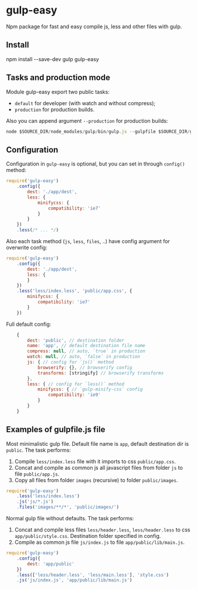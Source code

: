# gulp-easy

Npm package for fast and easy compile js, less and other files with gulp.

## Install

npm install --save-dev gulp gulp-easy

## Tasks and production mode

Module gulp-easy export two public tasks:
- `default` for developer (with watch and without compress);
- `production` for production builds.

Also you can append argument `--production` for production builds:

```js
node $SOURCE_DIR/node_modules/gulp/bin/gulp.js --gulpfile $SOURCE_DIR/gulpfile.js --production
```

## Configuration

Configuration in `gulp-easy` is optional, but you can set in through `config()` method:

```js
require('gulp-easy')
    .config({
        dest: './app/dest',
        less: {
            minifycss: {
                compatibility: 'ie7'
            }
        }
    })
    .less(/* ... */)
```

Also each task method (`js`, `less`, `files`, ..) have config argument for overwrite config:

```js
require('gulp-easy')
    .config({
        dest: './app/dest',
        less: {
        }
    })
    .less('less/index.less', 'public/app.css', {
        minifycss: {
            compatibility: 'ie7'
        }
    })
```

Full default config:

```js
    {
        dest: 'public', // destination folder
        name: 'app', // default destination file name
        compress: null, // auto, `true` in production
        watch: null, // auto, `false` in production
        js: { // config for `js()` method
            browserify: {}, // browserify config
            transforms: [stringify] // browserify transforms
        },
        less: { // config for `less()` method
            minifycss: { // `gulp-minify-css` config
                compatibility: 'ie9'
            }
        }
    }
```

## Examples of gulpfile.js file

Most minimalistic gulp file. Default file name is `app`, default destination dir is `public`.
The task performs:
1. Compile `less/index.less` file with it imports to css `public/app.css`.
2. Concat and compile as common js all javascript files from folder `js` to file `public/app.js`.
3. Copy all files from folder `images` (recursive) to folder `public/images`.

```js
require('gulp-easy')
    .less('less/index.less')
    .js('js/*.js')
    .files('images/**/*', 'public/images/')
```

Normal gulp file without defaults.
The task performs:
1. Concat and compile less files `less/header.less`, `less/header.less` to css `app/public/style.css`. Destination folder specified in config.
2. Compile as common js file `js/index.js` to file `app/public/lib/main.js`.

```js
require('gulp-easy')
    .config({
        dest: 'app/public'
    })
    .less(['less/header.less', 'less/main.less'], 'style.css')
    .js('js/index.js', 'app/public/lib/main.js')
```